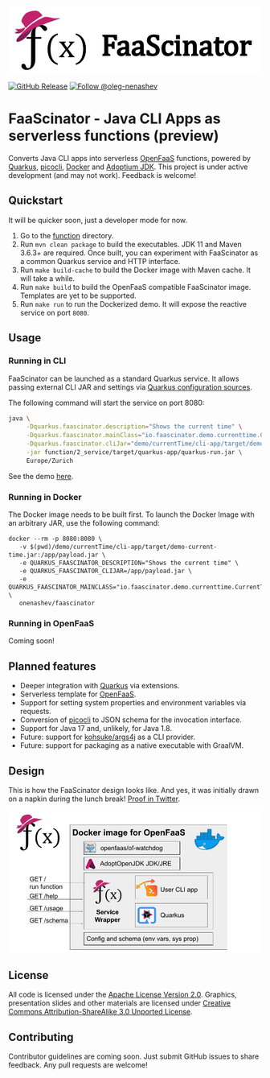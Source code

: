 <p align="center"><img src="docs/images/repo-header.png" alt="FaaScinator"></p>

[![GitHub Release](https://img.shields.io/github/release/oleg-nenashev/faascinator.svg)](https://github.com/oleg-nenashev//faascinator/releases) 
[![Follow @oleg-nenashev](https://img.shields.io/twitter/follow/oleg_nenashev.svg?style=social)](https://twitter.com/intent/follow?screen_name=oleg_nenashev) 

# FaaScinator - Java CLI Apps as serverless functions (preview)

Converts Java CLI apps into serverless [OpenFaaS](https://www.openfaas.com/) functions, 
powered by [Quarkus](https://quarkus.io/), [picocli](https://picocli.info/), [Docker](https://www.docker.com/) and [Adoptium JDK](https://adoptium.net/).
This project is under active development (and may not work).
Feedback is welcome!

## Quickstart

It will be quicker soon,
just a developer mode for now.

1. Go to the [function](./function) directory.
2. Run `mvn clean package` to build the executables.
   JDK 11 and Maven 3.6.3+ are required.
   Once built, you can experiment with FaaScinator as a common Quarkus service and HTTP interface.
3. Run `make build-cache` to build the Docker image with Maven cache. It will take a while.
4. Run `make build` to build the OpenFaaS compatible FaaScinator image.
   Templates are yet to be supported.
5. Run `make run` to run the Dockerized demo.
   It will expose the reactive service on port `8080`.

## Usage

### Running in CLI

FaaScinator can be launched as a standard Quarkus service.
It allows passing external CLI JAR and settings via
[Quarkus configuration sources](https://quarkus.io/guides/config-reference#configuration_sources).

The following command will start the service on port 8080:

```bash
java \
     -Dquarkus.faascinator.description="Shows the current time" \
     -Dquarkus.faascinator.mainClass="io.faascinator.demo.currenttime.CurrentTime" \
     -Dquarkus.faascinator.cliJar="demo/currentTime/cli-app/target/demo-current-time.jar" \
     -jar function/2_service/target/quarkus-app/quarkus-run.jar \
     Europe/Zurich
```

See the demo [here](./demo/currentTime).

### Running in Docker

The Docker image needs to be built first.
To launch the Docker Image with an arbitrary JAR, use the following command:

```
docker --rm -p 8080:8080 \
   -v $(pwd)/demo/currentTime/cli-app/target/demo-current-time.jar:/app/payload.jar \
   -e QUARKUS_FAASCINATOR_DESCRIPTION="Shows the current time" \
   -e QUARKUS_FAASCINATOR_CLIJAR=/app/payload.jar \
   -e QUARKUS_FAASCINATOR_MAINCLASS="io.faascinator.demo.currenttime.CurrentTime" \
   onenashev/faascinator
```

### Running in OpenFaaS

Coming soon!

## Planned features

* Deeper integration with [Quarkus](https://quarkus.io/) via extensions.
* Serverless template for [OpenFaaS](https://www.openfaas.com/).
* Support for setting system properties and environment variables via requests.
* Conversion of [picocli](https://picocli.info/) to JSON schema for the invocation interface.
* Support for Java 17 and, unlikely, for Java 1.8.
* Future: support for [kohsuke/args4j](https://github.com/kohsuke/args4j) as a CLI provider.
* Future: support for packaging as a native executable with GraalVM.

## Design

This is how the FaaScinator design looks like.
And yes, it was initially drawn on a napkin during the lunch break!
[Proof in Twitter](https://twitter.com/oleg_nenashev/status/1408776830363082758).

![FaaScinator design](/docs/images/faascinator-design.png)

## License

All code is licensed under the [Apache License Version 2.0](https://www.apache.org/licenses/LICENSE-2.0).
Graphics, presentation slides and other materials are licensed under
[Creative Commons Attribution-ShareAlike 3.0 Unported License](https://creativecommons.org/licenses/by-sa/3.0/).

## Contributing

Contributor guidelines are coming soon.
Just submit GitHub issues to share feedback.
Any pull requests are welcome!
